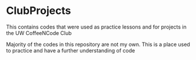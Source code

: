 # ClubProjects
This contains codes that were used as practice lessons and for projects in the UW CoffeeNCode Club

Majority of the codes in this repository are not my own. This is a place used to practice and have a further understanding of code
